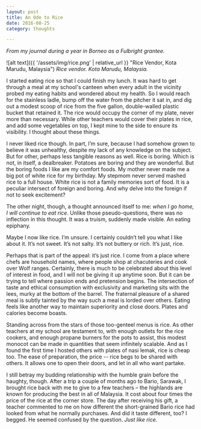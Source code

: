 ```yaml
---
layout: post
title: An Ode to Rice
date: 2016-08-25
category: thoughts

---
```

*From my journal during a year in Borneo as a Fulbright grantee.*

![alt text]({{ '/assets/img/rice.png' | relative_url }} "Rice Vendor, Kota Marudu, Malaysia") *Rice vendor. Kota Marudu, Malaysia.*

I started eating rice so that I could finish my lunch. It was hard to get through a meal at my school's canteen when every adult in the vicinity probed my eating habits and wondered about my health. So I would reach for the stainless ladle, bump off the water from the pitcher it sat in, and dig out a modest scoop of rice from the five gallon, double-walled plastic bucket that retained it. The rice would occupy the corner of my plate, never more than necessary. While other teachers would cover their plates in rice, and add some vegetables on top, I kept mine to the side to ensure its visibility. I thought about these things.

I never liked rice though. In part, I’m sure, because I had somehow grown to believe it was unhealthy, despite my lack of any knowledge on the subject. But for other, perhaps less tangible reasons as well. Rice is boring. Which is not, in itself, a dealbreaker. Potatoes are boring and they are wonderful. But the boring foods I like are my comfort foods. My mother never made me a big pot of white rice for my birthday. My stepmom never served mashed rice to a full house. White rice is not a family memories sort of food. It is a peculiar intersect of foreign and boring. And why delve into the foreign if not to seek excitement?

The other night, though, a thought announced itself to me: *when I go home, I will continue to eat rice*. Unlike those pseudo-questions, there was no inflection in this thought. It was a truism, suddenly made visible. An eating epiphany.

Maybe I now like rice. I’m unsure. I certainly couldn’t tell you what I like about it. It’s not sweet. It’s not salty. It’s not buttery or rich. It’s just, rice.

Perhaps that is part of the appeal: it’s just rice. I come from a place where chefs are household names, where people shop at chacuteries and cook over Wolf ranges. Certainly, there is much to be celebrated about this level of interest in food, and I will not be giving it up anytime soon. But it can be trying to tell where passion ends and pretension begins. The intersection of taste and ethical consumption with exclusivity and marketing sits with the lees, murky at the bottom of the barrel. The fraternal pleasure of a shared meal is subtly tainted by the way such a meal is lorded over others. Eating feels like another way to maintain superiority and close doors. Plates and calories become boasts.

Standing across from the stars of those too-genteel menus is rice. As other teachers at my school are testament to, with enough outlets for the rice cookers, and enough propane burners for the pots to assist, this modest monocot can be made in quantities that seem infinitely scalable. And as I found the first time I hosted others with plates of nasi lemak, rice is cheap too. The ease of preparation, the price -- rice begs to be shared with others. It allows one to open their doors, and let in all who want partake.

I still betray my budding relationship with the humble grain before the haughty, though. After a trip a couple of months ago to Bario, Sarawak, I brought rice back with me to give to a few teachers – the highlands are known for producing the best in all of Malaysia. It cost about four times the price of the rice at the corner store. The day after receiving his gift, a teacher commented to me on how different the short-grained Bario rice had looked from what he normally purchases. And did it taste different, too? I begged. He seemed confused by the question. *Just like rice.*
